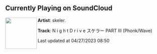 ## Currently Playing on SoundCloud

[<img align="left" width="100" src="https://i1.sndcdn.com/artworks-vLslYTyuqyRnCjKk-gWX2Gg-t500x500.jpg">](https://soundcloud.com/skelermusic/skeler_nightdrive_3)

**Artist**: skeler. 

**Track**: N i g h t D r i v e スケラー PART III (Phonk/Wave)

Last updated at 04/27/2023 08:50
